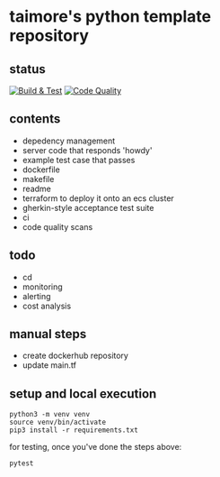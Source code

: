# taimore's python template repository

## status
[![Build & Test](https://github.com/tk3413/tk-python/actions/workflows/ci.yml/badge.svg)](https://github.com/tk3413/tk-python/actions/workflows/ci.yml)
[![Code Quality](https://github.com/tk3413/tk-python/actions/workflows/code_quality.yml/badge.svg?branch=main)](https://github.com/tk3413/tk-python/actions/workflows/code_quality.yml)

## contents

- depedency management
- server code that responds 'howdy'
- example test case that passes
- dockerfile
- makefile
- readme
- terraform to deploy it onto an ecs cluster
- gherkin-style acceptance test suite
- ci
- code quality scans

## todo

- cd
- monitoring
- alerting
- cost analysis

## manual steps

- create dockerhub repository
- update main.tf

## setup and local execution

```
python3 -m venv venv
source venv/bin/activate
pip3 install -r requirements.txt
```

for testing, once you've done the steps above:
```
pytest
```
